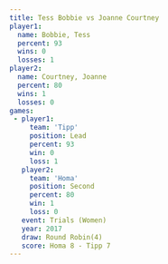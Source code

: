 ```yaml
---
title: Tess Bobbie vs Joanne Courtney
player1:                
  name: Bobbie, Tess    
  percent: 93           
  wins: 0               
  losses: 1             
player2:                
  name: Courtney, Joanne
  percent: 80           
  wins: 1               
  losses: 0             
games:
 - player1:        
     team: 'Tipp'  
     position: Lead
     percent: 93   
     win: 0        
     loss: 1       
   player2:          
     team: 'Homa'    
     position: Second
     percent: 80     
     win: 1          
     loss: 0         
   event: Trials (Women) 
   year: 2017            
   draw: Round Robin(4)  
   score: Homa 8 - Tipp 7
---
```

